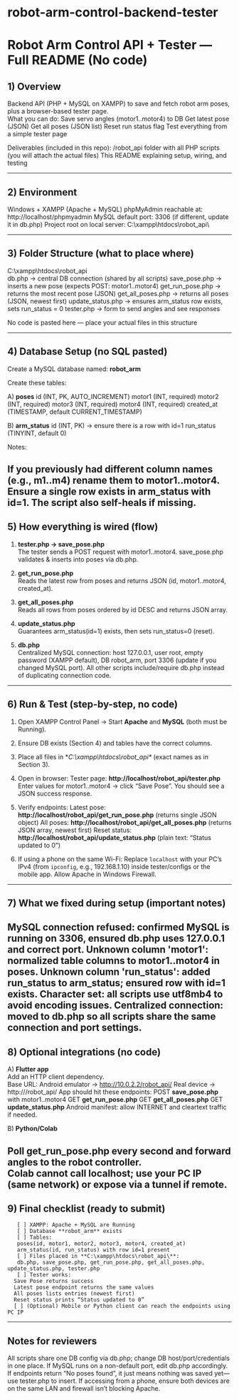 # robot-arm-control-backend-tester

# Robot Arm Control API + Tester — Full README (No code)

## 1) Overview
Backend API (PHP + MySQL on XAMPP) to save and fetch robot arm poses, plus a browser-based tester page.  
What you can do:
  Save servo angles (motor1..motor4) to DB
  Get latest pose (JSON)
  Get all poses (JSON list)
  Reset run status flag
  Test everything from a simple tester page

Deliverables (included in this repo):
  /robot_api folder with all PHP scripts (you will attach the actual files)
  This README explaining setup, wiring, and testing

-----------------------------------
## 2) Environment
  Windows + XAMPP (Apache + MySQL)
  phpMyAdmin reachable at: http://localhost/phpmyadmin
  MySQL default port: 3306 (if different, update it in db.php)
  Project root on local server: C:\xampp\htdocs\robot_api\

------------------------------------
## 3) Folder Structure (what to place where)
C:\xampp\htdocs\robot_api\
  db.php               → central DB connection (shared by all scripts)
  save_pose.php        → inserts a new pose (expects POST: motor1..motor4)
  get_run_pose.php     → returns the most recent pose (JSON)
  get_all_poses.php    → returns all poses (JSON, newest first)
  update_status.php    → ensures arm_status row exists, sets run_status = 0
  tester.php           → form to send angles and see responses

No code is pasted here — place your actual files in this structure

------------------------------------
## 4) Database Setup (no SQL pasted)
Create a MySQL database named: **robot_arm**

Create these tables:

A) **poses**
  id (INT, PK, AUTO_INCREMENT)
  motor1 (INT, required)
  motor2 (INT, required)
  motor3 (INT, required)
  motor4 (INT, required)
  created_at (TIMESTAMP, default CURRENT_TIMESTAMP)

B) **arm_status**
  id (INT, PK) → ensure there is a row with id=1
  run_status (TINYINT, default 0)

Notes:

  If you previously had different column names (e.g., m1..m4) rename them to motor1..motor4.
  Ensure a single row exists in arm_status with id=1. The script also self-heals if missing.
------------------------------------
## 5) How everything is wired (flow)
1) **tester.php → save_pose.php**  
     The tester sends a POST request with motor1..motor4.
     save_pose.php validates & inserts into poses via db.php.

2) **get_run_pose.php**  
   Reads the latest row from poses and returns JSON (id, motor1..motor4, created_at).

3) **get_all_poses.php**  
   Reads all rows from poses ordered by id DESC and returns JSON array.

4) **update_status.php**  
   Guarantees arm_status(id=1) exists, then sets run_status=0 (reset).

5) **db.php**  
     Centralized MySQL connection: host 127.0.0.1, user root, empty password (XAMPP default), DB robot_arm, port 3306 (update if you changed MySQL port).
     All other scripts include/require db.php instead of duplicating connection code.
------------------------------------
## 6) Run & Test (step-by-step, no code)
1) Open XAMPP Control Panel → Start **Apache** and **MySQL** (both must be Running).
2) Ensure DB exists (Section 4) and tables have the correct columns.
3) Place all files in **C:\xampp\htdocs\robot_api\** (exact names as in Section 3).
4) Open in browser:
     Tester page: **http://localhost/robot_api/tester.php**
     Enter values for motor1..motor4 → click “Save Pose”.
     You should see a JSON success response.

5) Verify endpoints:
     Latest pose: **http://localhost/robot_api/get_run_pose.php** (returns single JSON object)
     All poses: **http://localhost/robot_api/get_all_poses.php** (returns JSON array, newest first)
     Reset status: **http://localhost/robot_api/update_status.php** (plain text: “Status updated to 0”)

6) If using a phone on the same Wi-Fi:
     Replace `localhost` with your PC’s IPv4 (from `ipconfig`, e.g., 192.168.1.10) inside tester/configs or the mobile app.
     Allow Apache in Windows Firewall.
------------------------------------
## 7) What we fixed during setup (important notes)

  **MySQL connection refused**: confirmed MySQL is running on 3306, ensured db.php uses 127.0.0.1 and correct port.
  **Unknown column 'motor1'**: normalized table columns to motor1..motor4 in poses.
  **Unknown column 'run_status'**: added run_status to arm_status; ensured row with id=1 exists.
  **Character set**: all scripts use utf8mb4 to avoid encoding issues.
  **Centralized connection**: moved to db.php so all scripts share the same connection and port settings.
------------------------------------
## 8) Optional integrations (no code)
A) **Flutter app**  
Add an HTTP client dependency.  
  Base URL:
  Android emulator → http://10.0.2.2/robot_api/
    Real device → http://<PC-IP>/robot_api/
  App should hit these endpoints:
    POST **save_pose.php** with motor1..motor4
    GET **get_run_pose.php**
    GET **get_all_poses.php**
    GET **update_status.php**
  Android manifest: allow INTERNET and cleartext traffic if needed.

B) **Python/Colab**

  Poll **get_run_pose.php** every second and forward angles to the robot controller.  
  Colab cannot call localhost; use your PC IP (same network) or expose via a tunnel if remote.
------------------------------------
## 9) Final checklist (ready to submit)
       [ ] XAMPP: Apache + MySQL are Running
       [ ] Database **robot_arm** exists
       [ ] Tables:
       poses(id, motor1, motor2, motor3, motor4, created_at)
       arm_status(id, run_status) with row id=1 present
       [ ] Files placed in **C:\xampp\htdocs\robot_api\**:
       db.php, save_pose.php, get_run_pose.php, get_all_poses.php, update_status.php, tester.php
       [ ] Tester works:
      Save Pose returns success
      Latest pose endpoint returns the same values
      All poses lists entries (newest first)
      Reset status prints “Status updated to 0”
      [ ] (Optional) Mobile or Python client can reach the endpoints using PC IP

------------------------------------
## Notes for reviewers
  All scripts share one DB config via db.php; change DB host/port/credentials in one place.
  If MySQL runs on a non-default port, edit db.php accordingly.
  If endpoints return “No poses found”, it just means nothing was saved yet—use tester.php to insert.
  If accessing from a phone, ensure both devices are on the same LAN and firewall isn’t blocking Apache.
